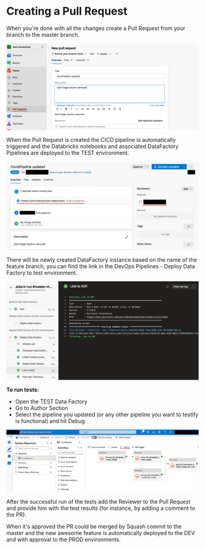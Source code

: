 # Creating a Pull Request

When you're done with all the changes create a Pull Request from your branch to the master branch.

![](images/bricks_pr_set.png)

When the Pull Request is created the CICD pipeline is automatically triggered and the Databricks notebooks and associated DataFactory Pipelines are deployed to the TEST environment.

![](images/bricks_create_pr.png)

There will be newly created DataFactory instance based on the name of the feature branch, you can find the link in the DevOps Pipelines - Deploy Data Factory to test environment.

![](images/bricks_test_df_link.png)

**To run tests:** 

- Open the TEST Data Factory
- Go to Author Section
- Select the pipeline you updated (or any other pipeline you want to testify is functional) and hit Debug 

![](images/bricks_pr_tests.png)

After the successful run of the tests add the Reviewer to the Pull Request and provide him with the test results (for instance, by adding a comment to the PR).


When it's approved the PR could be merged by Squash commit to the master and the new awesome feature is automatically deployed to the DEV and with approval to the PROD environments.
